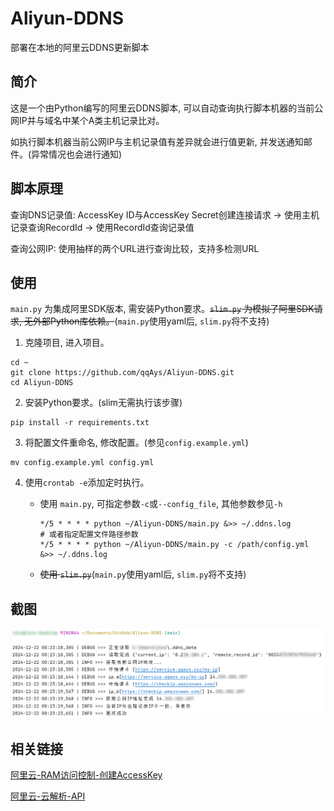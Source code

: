 # Aliyun-DDNS

部署在本地的阿里云DDNS更新脚本

## 简介

这是一个由Python编写的阿里云DDNS脚本, 可以自动查询执行脚本机器的当前公网IP并与域名中某个A类主机记录比对。

如执行脚本机器当前公网IP与主机记录值有差异就会进行值更新, 并发送通知邮件。(异常情况也会进行通知)

## 脚本原理

查询DNS记录值: AccessKey ID与AccessKey Secret创建连接请求 -> 使用主机记录查询RecordId -> 使用RecordId查询记录值

查询公网IP: 使用抽样的两个URL进行查询比较，支持多检测URL

## 使用

`main.py` 为集成阿里SDK版本, 需安装Python要求。~~`slim.py` 为模拟了阿里SDK请求, 无外部Python库依赖。~~(`main.py`使用yaml后, `slim.py`将不支持)

1. 克隆项目, 进入项目。

```shell
cd ~
git clone https://github.com/qqAys/Aliyun-DDNS.git
cd Aliyun-DDNS
```

2. 安装Python要求。(slim无需执行该步骤)

```shell
pip install -r requirements.txt
```

3. 将配置文件重命名, 修改配置。(参见`config.example.yml`)

```shell
mv config.example.yml config.yml
```

4. 使用`crontab -e`添加定时执行。

   - 使用 `main.py`, 可指定参数`-c`或`--config_file`, 其他参数参见`-h`
   
       ```shell
       */5 * * * * python ~/Aliyun-DDNS/main.py &>> ~/.ddns.log
       # 或者指定配置文件路径参数
       */5 * * * * python ~/Aliyun-DDNS/main.py -c /path/config.yml &>> ~/.ddns.log
       ```

   - ~~使用 `slim.py`~~(`main.py`使用yaml后, `slim.py`将不支持)

## 截图

![ddns.log](./img/Snipaste_2024-12-22_00-48-48.png)

## 相关链接

[阿里云-RAM访问控制-创建AccessKey](https://ram.console.aliyun.com/manage/ak)

[阿里云-云解析-API](https://next.api.aliyun.com/api/Alidns/2015-01-09)
